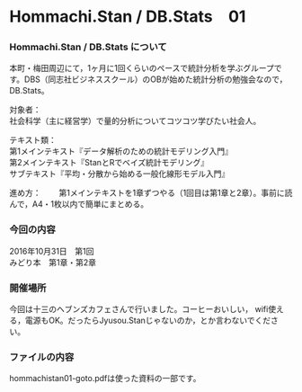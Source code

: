 # Hommachi.Stan / DB.Stats　01

### Hommachi.Stan / DB.Stats について
本町・梅田周辺にて，1ヶ月に1回くらいのペースで統計分析を学ぶグループです。DBS（同志社ビジネススクール）のOBが始めた統計分析の勉強会なので，DB.Stats。

対象者：  
社会科学（主に経営学）で量的分析についてコツコツ学びたい社会人。

テキスト類：  
第1メインテキスト『データ解析のための統計モデリング入門』  
第2メインテキスト『StanとRでベイズ統計モデリング』  
サブテキスト『平均・分散から始める一般化線形モデル入門』  

進め方：　　
第1メインテキストを1章ずつやる（1回目は第1章と2章）。事前に読んで，A4・1枚以内で簡単にまとめる。

### 今回の内容
2016年10月31日　第1回  
みどり本　第1章・第2章

### 開催場所
今回は十三のヘブンズカフェさんで行いました。コーヒーおいしい， wifi使える，電源もOK。だったらJyusou.Stanじゃないのか，とか言わないでください。

### ファイルの内容
hommachistan01-goto.pdfは使った資料の一部です。
